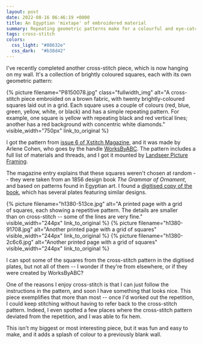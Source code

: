 ```yaml
---
layout: post
date: 2022-08-16 06:46:19 +0000
title: An Egyptian 'mixtape' of embroidered material
summary: Repeating geometric patterns make for a colourful and eye-catching piece.
tags: cross-stitch
colors:
  css_light: "#88632e"
  css_dark:  "#b38d42"
---
```


I've recently completed another cross-stitch piece, which is now hanging on my wall.
It's a collection of brightly coloured squares, each with its own geometric pattern:

{%
  picture
  filename="P8150078.jpg"
  class="fullwidth_img"
  alt="A cross-stitch piece embroided on a brown fabric, with twenty brightly-coloured squares laid out in a grid. Each square uses a couple of colours (red, blue, green, yellow, white, or black) and has a simple repeating pattern. For example, one square is yellow with repeating black and red vertical lines; another has a red background with concentric white diamonds."
  visible_width="750px"
  link_to_original
%}

I got the pattern from [issue 6 of Xstitch Magazine][issue6], and it was made by Arlene Cohen, who goes by the handle [WorksByABC].
The pattern includes a full list of materials and threads, and I got it mounted by [Landseer Picture Framing].

The magazine entry explains that these squares weren't chosen at random -- they were taken from an 1856 design book *The Grammar of Ornament*, and based on patterns found in Egyptian art.
I found a [digitised copy of the book][digitised], which has several plates featuring similar designs.

<style>
  #grid {
    display: grid;
    grid-template-columns: auto auto auto;
    grid-gap: 10px;
  }
</style>

<div id="grid">
  {%
    picture
    filename="h1380-513ce.jpg"
    alt="A printed page with a grid of squares, each showing a repetitive pattern. The details are smaller than on cross-stitch -- some of the lines are very fine."
    visible_width="244px"
    link_to_original
  %}
  {%
    picture
    filename="h1380-91708.jpg"
    alt="Another printed page with a grid of squares"
    visible_width="244px"
    link_to_original
  %}
  {%
    picture
    filename="h1380-2c6c6.jpg"
    alt="Another printed page with a grid of squares"
    visible_width="244px"
    link_to_original
  %}
</div>

I can spot some of the squares from the cross-stitch pattern in the digitised plates, but not all of them -- I wonder if they're from elsewhere, or if they were created by WorksByABC?

One of the reasons I enjoy cross-stitch is that I can just follow the instructions in the pattern, and soon I have something that looks nice.
This piece exemplifies that more than most -- once I'd worked out the repetition, I could keep stitching without having to refer back to the cross-stitch pattern.
Indeed, I even spotted a few places where the cross-stitch pattern deviated from the repetition, and I was able to fix hem.

This isn't my biggest or most interesting piece, but it was fun and easy to make, and it adds a splash of colour to a previously blank wall.

[issue6]: https://xstitchmag.com/product/issue-6/
[WorksByABC]: https://www.worksbyabc.com/
[Landseer Picture Framing]: https://landseerpictureframes.co.uk/
[digitised]: https://search.library.wisc.edu/digital/ALXEMQRWNML2C48G/pages/AUE76CUPAG2LEF8Z

